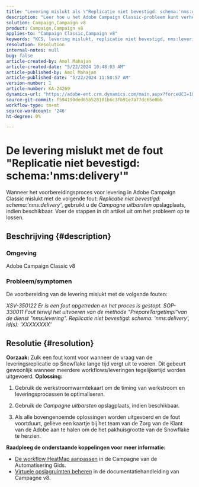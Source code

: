 ```yaml
---
title: "Levering mislukt als \"Replicatie niet bevestigd: schema:'nms:delivery'\" fout"
description: "Leer hoe u het Adobe Campaign Classic-probleem kunt verhelpen waarbij de levering mislukt. \"Replicatie niet bevestigd: schema:'nms:delivery'\"-fout."
solution: Campaign,Campaign v8
product: Campaign,Campaign v8
applies-to: "Campaign Classic,Campaign v8"
keywords: "KCS, levering mislukt, replicatie niet bevestigd, nms:leveringsfout, fout, Adobe Campaign Classic, ACC"
resolution: Resolution
internal-notes: null
bug: false
article-created-by: Amol Mahajan
article-created-date: "5/22/2024 10:48:03 AM"
article-published-by: Amol Mahajan
article-published-date: "5/22/2024 11:50:57 AM"
version-number: 1
article-number: KA-24269
dynamics-url: "https://adobe-ent.crm.dynamics.com/main.aspx?forceUCI=1&pagetype=entityrecord&etn=knowledgearticle&id=034828bf-2818-ef11-9f89-000d3a372703"
source-git-commit: f594190ded65b528101b6c3fb91e7a77dc65e0bb
workflow-type: tm+mt
source-wordcount: '246'
ht-degree: 0%

---
```


# De levering mislukt met de fout &quot;Replicatie niet bevestigd: schema:&#39;nms:delivery&#39;&quot;


Wanneer het voorbereidingsproces voor levering in Adobe Campaign Classic mislukt met de volgende fout: *Replicatie niet bevestigd: schema:&#39;nms:delivery&#39;*, gebruikt u de *Campagne uitbarsten* opslagplaats, indien beschikbaar. Voer de stappen in dit artikel uit om het probleem op te lossen.

## Beschrijving {#description}


### <b>Omgeving</b>

Adobe Campaign Classic v8



### <b>Probleem/symptomen</b>

De voorbereiding van de levering mislukt met de volgende fouten:

*XSV-350122 Er is een fout opgetreden en het proces is gestopt.*
*SOP-330011 Fout terwijl het uitvoeren van de methode &quot;PrepareTargetImpl&quot;van de dienst &quot;nms:levering&quot;.*
*Replicatie niet bevestigd: schema: &#39;nms:delivery&#39;, id(s): &#39;XXXXXXXX&#39;*


## Resolutie {#resolution}

<b>Oorzaak:</b>
Zulk een fout komt voor wanneer de vraag van de leveringsreplicatie op Snowflake lange tijd vergt uit te voeren. Dit gebeurt gewoonlijk wanneer meerdere workflows/leveringen tegelijkertijd worden uitgevoerd.
<b>Oplossing:</b>
1. Gebruik de werkstroomwarmtekaart om de timing van werkstroom en leveringsprocessen te optimaliseren.


2. Gebruik de *Campagne uitbarsten* opslagplaats, indien beschikbaar.


3. Als alle bovengenoemde oplossingen worden uitgevoerd en de fout voortduurt, gelieve een kaartje bij het team van de Zorg van de Klant van de Adobe aan te halen om de het pakhuisgrootte van de Snowflake te herzien.


<b>Raadpleeg de onderstaande koppelingen voor meer informatie:</b>

- [De workflow HeatMap aanpassen](https://experienceleague.adobe.com/en/docs/campaign/automation/workflows/monitoring-workflows/heatmap#using-the-heatmap) in de Campagne van de Automatisering Gids.
- [Virtuele opslagruimten beheren](https://experienceleague.adobe.com/en/docs/campaign/campaign-v8/data/workflows#warehouse) in de documentatiehandleiding van Campagne v8.

